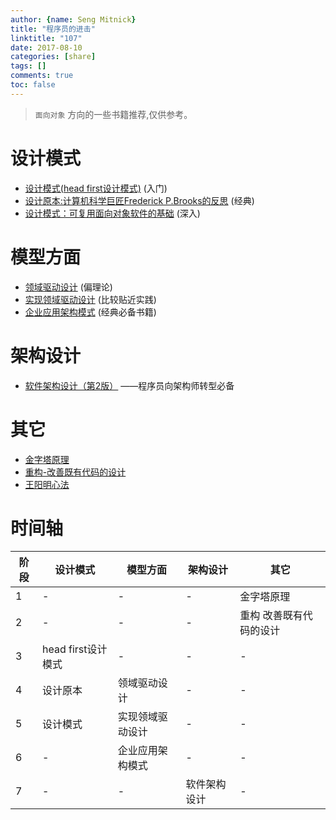 ```yaml
---
author: {name: Seng Mitnick}
title: "程序员的进击"
linktitle: "107"
date: 2017-08-10
categories: [share]
tags: []
comments: true
toc: false
---
```


> `面向对象` 方向的一些书籍推荐,仅供参考。

# 设计模式

- [设计模式(head first设计模式)](http://product.dangdang.com/20021171.html) (入门)
- [设计原本:计算机科学巨匠Frederick P.Brooks的反思](http://product.dangdang.com/23219451.html) (经典)
- [设计模式：可复用面向对象软件的基础](http://product.dangdang.com/142308.html) (深入)

# 模型方面

- [领域驱动设计](http://product.dangdang.com/23981385.html) (偏理论)
- [实现领域驱动设计](http://product.dangdang.com/23439300.html) (比较贴近实践)
- [企业应用架构模式](http://product.dangdang.com/20833536.html) (经典必备书籍)

# 架构设计

- [软件架构设计（第2版）](http://product.dangdang.com/22787841.html) ——程序员向架构师转型必备

# 其它

- [金字塔原理](http://dushu.qq.com/intro.html?bid=834333)
- [重构-改善既有代码的设计](http://product.dangdang.com/23734636.html)
- [王阳明心法](http://dushu.qq.com/intro.html?bid=831473)

# 时间轴

| 阶段 | 设计模式           | 模型方面     | 架构设计   | 其它           |
|----|----------------|----------|--------|--------------|
| 1  | -              | -        | -      | 金字塔原理        |
| 2  | -              | -        | -      | 重构 改善既有代码的设计 |
| 3  | head first设计模式 | -        | -      | -            |
| 4  | 设计原本           | 领域驱动设计   | -      | -            |
| 5  | 设计模式           | 实现领域驱动设计 | -      | -            |
| 6  | -              | 企业应用架构模式 | -      | -            |
| 7  | -              | -        | 软件架构设计 | -            |